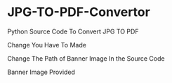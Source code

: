 # JPG-TO-PDF-Convertor
Python Source Code To Convert JPG TO PDF

Change You Have To Made

Change The Path of Banner Image In the Source Code

Banner Image Provided
